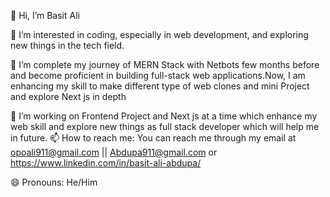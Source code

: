 
👋 Hi, I’m Basit Ali

👀 I’m interested in coding, especially in web development, and exploring new things in the tech field.

🌱 I’m complete my journey of MERN Stack with Netbots few months before and become proficient in building full-stack web applications.Now, I am enhancing my skill to make different type of web clones and mini Project and explore Next js in depth

💞️ I’m working on Frontend Project and Next js at a time which enhance my web skill and explore new things as full stack developer which will help me in future.
📫 How to reach me: You can reach me through my email at opoali911@gmail.com || Abdupa911@gmail.com or https://www.linkedin.com/in/basit-ali-abdupa/

😄 Pronouns: He/Him

